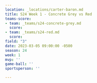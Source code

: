 ```yaml
---
location: _locations/carter-baron.md
title: S24 Week 1 - Concrete Grey vs Red
teams-score:
- team: _teams/s24-concrete-grey.md
  score: 
- team: _teams/s24-red.md
  score: 
field: "3"
date: 2023-03-05 09:00:00 -0500
season: 24
week: 1
mvp: ''
game-ball: ''
sportsperson: ''

---
```

